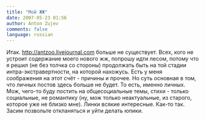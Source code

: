 ```yaml
---
title: "Мой ЖЖ"
date: 2007-05-23 01:56
author: Anton Zujev
comments: false
language: russian
---
```


Итак. http://antzoo.livejournal.com больше не существует. Всех, кого не устроит содержание моего нового жж, попрошу идти лесом, потому что я решил (не без толчка со стороны) продолжать быть на той стадии интра-экстравертности, на которой нахожусь. Есть у меня соображения на этот счёт - причины и прочее. Но суть основная в том, что личных постов здесь больше не будет. То есть, именно личных. Мож, чего-то буду постить на общесоциальные темы, стихи - только социальные, не романтику (ну, мож только неактуальные, из старого, которое уже не близко мне). Линки всякие интересные. Как-то так. Засим позвольте откланяться и уйти делать юпики.
